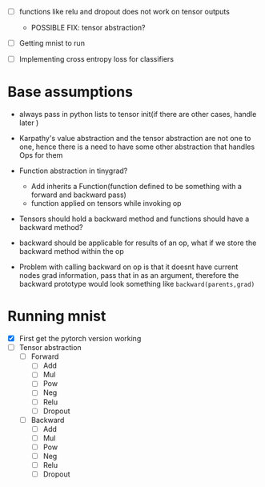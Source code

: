- [ ] functions like relu and dropout does not work on tensor outputs
    - POSSIBLE FIX: tensor abstraction?
- [ ] Getting mnist to run
- [ ] Implementing cross entropy loss for classifiers


# Base assumptions

- always pass in python lists to tensor init(if there are other cases, handle later )
- Karpathy's value abstraction and the tensor abstraction are not one to one, hence there is a need to have some other abstraction that handles Ops for them
- Function abstraction in tinygrad?  
    - Add inherits a Function(function defined to be something with a forward and backward pass)
    - function applied on tensors while invoking op  

- Tensors should hold a backward method and functions should have a backward method?
- backward should be applicable for results of an op, what if we store the backward method within the op
- Problem with calling backward on op is that it doesnt have current nodes grad information, pass that in as an argument, therefore the backward prototype would look something like `backward(parents,grad)`


# Running mnist

- [x] First get the pytorch version working
- [ ] Tensor abstraction
    - [ ] Forward
        - [ ] Add
        - [ ] Mul
        - [ ] Pow
        - [ ] Neg
        - [ ] Relu
        - [ ] Dropout
    - [ ] Backward
        - [ ] Add
        - [ ] Mul
        - [ ] Pow
        - [ ] Neg
        - [ ] Relu
        - [ ] Dropout
